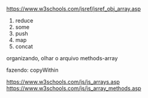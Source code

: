 https://www.w3schools.com/jsref/jsref_obj_array.asp

1. reduce
1. some
1. push
1. map
1. concat



organizando, olhar o arquivo methods-array

fazendo:
copyWithin


https://www.w3schools.com/js/js_arrays.asp
https://www.w3schools.com/js/js_array_methods.asp